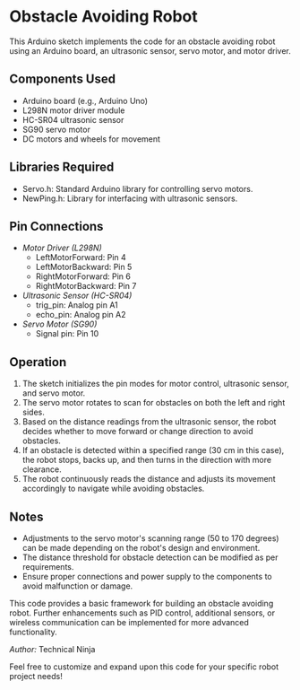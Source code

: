 # Obstacle Avoiding Robot

This Arduino sketch implements the code for an obstacle avoiding robot using an Arduino board, an ultrasonic sensor, servo motor, and motor driver.

## Components Used
- Arduino board (e.g., Arduino Uno)
- L298N motor driver module
- HC-SR04 ultrasonic sensor
- SG90 servo motor
- DC motors and wheels for movement

## Libraries Required
- Servo.h: Standard Arduino library for controlling servo motors.
- NewPing.h: Library for interfacing with ultrasonic sensors.

## Pin Connections
- *Motor Driver (L298N)*
  - LeftMotorForward: Pin 4
  - LeftMotorBackward: Pin 5
  - RightMotorForward: Pin 6
  - RightMotorBackward: Pin 7
- *Ultrasonic Sensor (HC-SR04)*
  - trig_pin: Analog pin A1
  - echo_pin: Analog pin A2
- *Servo Motor (SG90)*
  - Signal pin: Pin 10

## Operation
1. The sketch initializes the pin modes for motor control, ultrasonic sensor, and servo motor.
2. The servo motor rotates to scan for obstacles on both the left and right sides.
3. Based on the distance readings from the ultrasonic sensor, the robot decides whether to move forward or change direction to avoid obstacles.
4. If an obstacle is detected within a specified range (30 cm in this case), the robot stops, backs up, and then turns in the direction with more clearance.
5. The robot continuously reads the distance and adjusts its movement accordingly to navigate while avoiding obstacles.

## Notes
- Adjustments to the servo motor's scanning range (50 to 170 degrees) can be made depending on the robot's design and environment.
- The distance threshold for obstacle detection can be modified as per requirements.
- Ensure proper connections and power supply to the components to avoid malfunction or damage.

This code provides a basic framework for building an obstacle avoiding robot. Further enhancements such as PID control, additional sensors, or wireless communication can be implemented for more advanced functionality.

*Author:* Technical Ninja

Feel free to customize and expand upon this code for your specific robot project needs!
